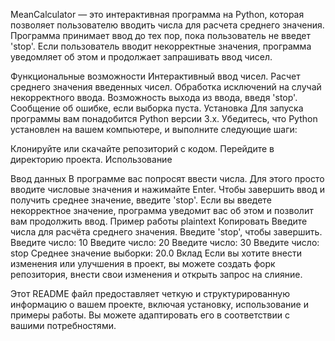 MeanCalculator — это интерактивная программа на Python, которая позволяет пользователю вводить числа для расчета среднего значения. Программа принимает ввод до тех пор, пока пользователь не введет 'stop'. Если пользователь вводит некорректные значения, программа уведомляет об этом и продолжает запрашивать ввод чисел.

Функциональные возможности
Интерактивный ввод чисел.
Расчет среднего значения введенных чисел.
Обработка исключений на случай некорректного ввода.
Возможность выхода из ввода, введя 'stop'.
Сообщение об ошибке, если выборка пуста.
Установка
Для запуска программы вам понадобится Python версии 3.x. Убедитесь, что Python установлен на вашем компьютере, и выполните следующие шаги:

Клонируйте или скачайте репозиторий с кодом.
Перейдите в директорию проекта.
Использование


Ввод данных
В программе вас попросят ввести числа. Для этого просто вводите числовые значения и нажимайте Enter.
Чтобы завершить ввод и получить среднее значение, введите 'stop'.
Если вы введете некорректное значение, программа уведомит вас об этом и позволит вам продолжить ввод.
Пример работы
plaintext
Копировать
Введите числа для расчёта среднего значения. Введите 'stop', чтобы завершить.
Введите число: 10
Введите число: 20
Введите число: 30
Введите число: stop
Среднее значение выборки: 20.0
Вклад
Если вы хотите внести изменения или улучшения в проект, вы можете создать форк репозитория, внести свои изменения и открыть запрос на слияние.


Этот README файл предоставляет четкую и структурированную информацию о вашем проекте, включая установку, использование и примеры работы. Вы можете адаптировать его в соответствии с вашими потребностями.

